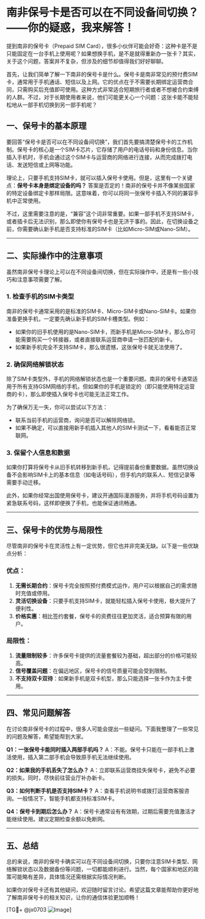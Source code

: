# 南非保号卡是否可以在不同设备间切换？——你的疑惑，我来解答！

提到南非的保号卡（Prepaid SIM Card），很多小伙伴可能会好奇：这种卡是不是只能固定在一台手机上使用呢？如果想换手机，是不是就得重新办一张卡？其实，关于这个问题，答案并不复杂，但涉及的细节却值得我们好好聊聊。

首先，让我们简单了解一下南非的保号卡是什么。保号卡是南非常见的预付费SIM卡，通常用于手机通话、短信以及上网。它的优点在于不需要长期绑定运营商合同，只需购买后充值即可使用。这种方式非常适合短期旅行者或者不想被合约束缚的人群。不过，对于长期使用者来说，他们可能更关心一个问题：这张卡能不能轻松地从一部手机切换到另一部手机呢？

## 一、保号卡的基本原理

要回答“保号卡是否可以在不同设备间切换”，我们首先要搞清楚保号卡的工作机制。保号卡的核心是一个SIM卡芯片，它存储了用户的电话号码和身份信息。当你插入手机时，手机会通过这个SIM卡与运营商的网络进行连接，从而完成拨打电话、发送短信或上网等功能。

理论上，只要手机支持SIM卡，就可以插入保号卡使用。但是，这里有一个关键点：**保号卡本身是绑定设备的吗？** 答案是否定的！南非的保号卡并不像某些国家的特定设备绑定卡那样局限。这意味着，你可以将同一张保号卡插入不同的兼容手机中正常使用。

不过，这里需要注意的是，“兼容”这个词非常重要。如果一部手机不支持SIM卡，或者插卡后无法识别，那么即使你有保号卡也是无济于事的。因此，在切换设备之前，你需要确认新手机是否支持标准的SIM卡（比如Micro-SIM或Nano-SIM）。

---

## 二、实际操作中的注意事项

虽然南非保号卡理论上可以在不同设备间切换，但在实际操作中，还是有一些小技巧和注意事项需要了解。

### 1. **检查手机的SIM卡类型**

南非的保号卡通常采用的是标准的SIM卡、Micro-SIM卡或Nano-SIM卡。如果你准备更换手机，一定要先确认新手机的SIM卡槽类型。例如：

- 如果你的旧手机使用的是Nano-SIM卡，而新手机是Micro-SIM卡，那么你可能需要购买一个转接器，或者直接联系运营商申请一张匹配的新卡。
- 如果新手机完全不支持SIM卡，那么很遗憾，这张保号卡就无法使用了。

### 2. **确保网络解锁状态**

除了SIM卡类型外，手机的网络解锁状态也是一个重要问题。南非的保号卡通常适用于所有支持GSM网络的手机，但如果你的手机是锁定的（即只能使用特定运营商的卡），那么即使插入保号卡也可能无法正常工作。

为了确保万无一失，你可以尝试以下方法：

- 联系当前手机的运营商，询问是否可以解除网络锁。
- 如果不确定，可以直接用新手机插入其他人的SIM卡测试一下，看看能否正常联网。

### 3. **保留个人信息和数据**

如果你打算将保号卡从旧手机转移到新手机，记得提前备份重要数据。虽然切换设备不会影响SIM卡上的基本信息（如电话号码），但手机内的联系人、短信记录等需要手动迁移。

此外，如果你经常出国使用保号卡，建议开通国际漫游服务，并将手机号码设置为紧急联系号码，这样即便换了手机，也能保证通讯畅通。

---

## 三、保号卡的优势与局限性

尽管南非的保号卡在灵活性上有一定优势，但它也并非完美无缺。以下是一些优缺点分析：

### 优点：
1. **无需长期合约**：保号卡完全按照预付费模式运作，用户可以根据自己的需求随时充值或停用。
2. **灵活切换设备**：只要手机支持SIM卡，就能轻松插入保号卡使用，极大提升了便利性。
3. **价格实惠**：相比签约套餐，保号卡的资费往往更加灵活，适合预算有限的用户。

### 局限性：
1. **流量限制较多**：许多保号卡提供的流量套餐较为基础，超出部分的价格可能较高。
2. **信号覆盖问题**：在偏远地区，保号卡的信号质量可能会受到限制。
3. **不支持双卡双待**：如果新手机是双卡机型，那么只能选择一张卡作为主卡使用。

---

## 四、常见问题解答

在讨论南非保号卡的过程中，很多人可能会提出一些疑问。下面我整理了一些常见的问题及解答，希望能帮到大家。

**Q1：一张保号卡能同时插入两部手机吗？**
A：不能。保号卡只能在一部手机上激活使用，插入第二部手机会导致原手机无法继续使用。

**Q2：如果我的手机丢失了怎么办？**
A：立即联系运营商挂失保号卡，避免不必要的损失。同时，尽快前往营业厅补办新卡。

**Q3：如何判断手机是否支持SIM卡？**
A：查看手机说明书或拨打运营商客服咨询。一般情况下，智能手机都支持标准SIM卡。

**Q4：保号卡到期后怎么办？**
A：保号卡通常设有有效期，过期后需要充值激活才能继续使用。建议定期检查余额以免断网。

---

## 五、总结

总的来说，南非的保号卡确实可以在不同设备间切换，只要你注意SIM卡类型、网络解锁状态以及数据备份等问题，一切都能顺利进行。当然，每个国家和地区的政策可能略有差异，具体情况还需根据实际情况判断。

如果你对保号卡还有其他疑问，欢迎随时留言讨论。希望这篇文章能帮助你更好地了解南非保号卡的相关知识，让你的通信体验更加顺畅！

[TG💪+ @jx0703 ![Image](https://github.com/user-attachments/assets/dbca1d08-cadb-493c-b0ec-ad6f7a83f270)]